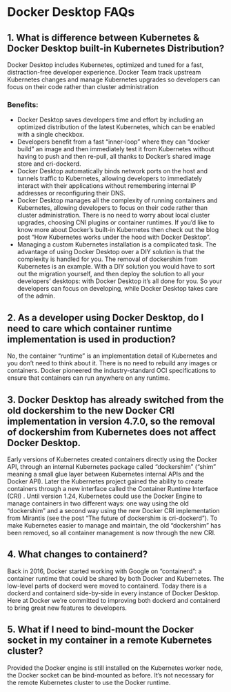 # Docker Desktop FAQs

## 1. What is difference between Kubernetes & Docker Desktop built-in Kubernetes Distribution?

Docker Desktop includes Kubernetes, optimized and tuned for a fast, distraction-free developer experience. 
Docker Team track upstream Kubernetes changes and manage Kubernetes upgrades so developers can focus on their code rather than cluster administration

### Benefits:
- Docker Desktop saves developers time and effort by including an optimized distribution of the latest Kubernetes, which can be enabled with a single 
checkbox.
- Developers benefit from a fast “inner-loop” where they can “docker build” an image and then immediately test it from Kubernetes without having to push and then re-pull, all thanks to Docker’s shared image store and cri-dockerd.
- Docker Desktop automatically binds network ports on the host and tunnels traffic to Kubernetes, allowing developers to immediately interact with their applications without remembering internal IP addresses or reconfiguring their DNS.
- Docker Desktop manages all the complexity of running containers and Kubernetes, allowing developers to focus on their code rather than cluster administration. There is no need to worry about local cluster upgrades, choosing CNI plugins or container runtimes. If you’d like to know more about Docker’s built-in Kubernetes then check out the blog post “How Kubernetes works under the hood with Docker Desktop”.
- Managing a custom Kubernetes installation is a complicated task. The advantage of using Docker Desktop over a DIY solution is that the complexity is handled for you. The removal of dockershim from Kubernetes is an example. With a DIY solution you would have to sort out the migration yourself, and then deploy the solution to all your developers’ desktops: with Docker Desktop it’s all done for you. 
So your developers can focus on developing, while Docker Desktop takes care of the admin. 

## 2. As a developer using Docker Desktop, do I need to care which container runtime implementation is used in production?

No, the container “runtime” is an implementation detail of Kubernetes and you don’t need to think about it. There is no need to rebuild any images or containers. Docker pioneered the industry-standard OCI specifications to ensure that containers can run anywhere on any runtime. 

## 3. Docker Desktop has already switched from the old dockershim to the new Docker CRI implementation in version 4.7.0, so the removal of dockershim from Kubernetes does not affect Docker Desktop.

Early versions of Kubernetes created containers directly using the Docker API, through an internal Kubernetes package called “dockershim” (“shim” meaning a small glue layer between Kubernetes internal APIs and the Docker API). Later the Kubernetes project gained the ability to create containers through a new interface called the Container Runtime Interface (CRI) . Until version 1.24, Kubernetes could use the Docker Engine to manage containers in two different ways: one way using the old “dockershim” and a second way using the new Docker CRI implementation from Mirantis (see the post “The future of dockershim is cri-dockerd”). 
To make Kubernetes easier to manage and maintain, the old “dockershim” has been removed, so all container management is now through the new CRI.

## 4. What changes to containerd?


Back in 2016, Docker started working with Google on “containerd”: a container runtime that could be shared by both Docker and Kubernetes. The low-level parts of dockerd were moved to containerd. Today there is a dockerd and containerd side-by-side in every instance of Docker Desktop. Here at Docker we’re committed to improving both dockerd and containerd to bring great new features to developers.

## 5. What if I need to bind-mount the Docker socket in my container in a remote Kubernetes cluster?

Provided the Docker engine is still installed on the Kubernetes worker node, the Docker socket can be bind-mounted as before. It’s not necessary for the remote Kubernetes cluster to use the Docker runtime.
